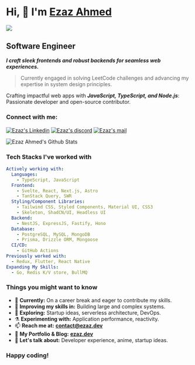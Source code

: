 # Hi, 👋 I'm [**Ezaz Ahmed**](https://ezaz.dev)

![](https://komarev.com/ghpvc/?username=ezaz-ahmed&color=blueviolet)

## Software Engineer

_**I craft sleek frontends and robust backends for seamless web experiences.**_

> Currently engaged in solving LeetCode challenges and advancing my expertise in system design principles.

Crafting impactful web apps with **_JavaScript, TypeScript, and Node.js_**: Passionate developer and open-source contributor.

<h3 align="left">Connect with me:</h3>
<p align="left">
<a href="https://www.linkedin.com/in/ezaz7/" target="blank"><img align="center" src="https://img.shields.io/badge/Linkedin-0077b5.svg?style=for-the-badge&logo=Linkedin&logoColor=white" alt="Ezaz's Linkedin" /></a>
<a href="https://discord.com/users/gambit9980" target="blank"><img align="center" src="https://img.shields.io/badge/Discord-424549.svg?style=for-the-badge&logo=discord&logoColor=white" alt="Ezaz's discord"/></a>
<a href="mailto:contact@ezaz.dev" target="blank"><img align="center" src="https://img.shields.io/badge/MAIL-f2a60c.svg?style=for-the-badge&logo=gmail&logoColor=white" alt="Ezaz's mail" /></a>
<p>

<p align="left">
  <img src="https://github-readme-stats.vercel.app/api?username=ezaz-ahmed&&show_icons=true&theme=tokyonight&count_private=true" alt="Ezaz Ahmed's Github Stats" style="max-width: 400px;">
</p>

### Tech Stacks I've worked with

```yaml
Actively working with:
  Languages:
    - TypeScript, JavaScript
  Frontend:
    - Svelte, React, Next.js, Astro
    - TanStack Query, SWR
  Styling/Component Libraries:
    - Tailwind CSS, Styled Components, Material UI, CSS3
    - Skeleton, ShadCN/UI, Headless UI
  Backend:
    - NestJS, ExpressJS, Fastify, Hono
  Database:
    - PostgreSQL, MySQL, MongoDB
    - Prisma, Drizzle ORM, Mongoose
  CI/CD:
    - GitHub Actions
Previously worked with:
  - Redux, Flutter, React Native
Expanding My Skills:
  - Go, Redis K/V store, BullMQ
```

### Things you might want to know

- 🔭 <b>Currently:</b> On a career break and eager to contribute my skills.
- 🌱 <b>Improving my skills in:</b> Building large and complex systems.
- 🤔 <b>Exploring:</b> Startup ideas, serverless architecture, DevOps.
- ⚗️ <b>Experimenting with:</b> Application performance, reactivity.
- 📫 <b>Reach me at:</b> **contact@ezaz.dev**
- 📰 <b>My Portfolio & Blog:</b> **[ezaz.dev](https://ezaz.dev)**
- 💬 <b>Let's talk about:</b> Developer experience, anime, startup ideas.

### Happy coding!
